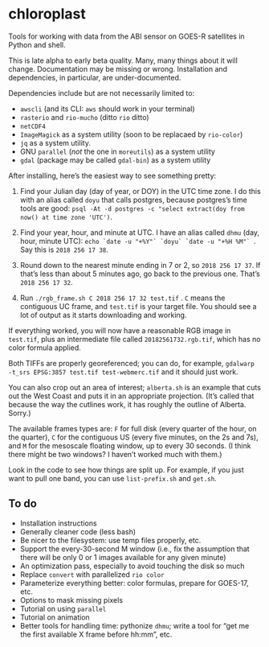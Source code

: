 # chloroplast

Tools for working with data from the ABI sensor on GOES-R satellites in Python and shell.

This is late alpha to early beta quality. Many, many things about it will change. Documentation may be missing or wrong. Installation and dependencies, in particular, are under-documented.

Dependencies include but are not necessarily limited to:

- `awscli` (and its CLI: `aws` should work in your terminal)
- `rasterio` and `rio-mucho` (ditto `rio` ditto)
- `netCDF4`
- `ImageMagick` as a system utility (soon to be replacaed by `rio-color`)
- `jq` as a system utility.
- GNU `parallel` (_not_ the one in `moreutils`) as a system utility
- `gdal` (package may be called `gdal-bin`) as a system utility

After installing, here’s the easiest way to see something pretty:

1. Find your Julian day (day of year, or DOY) in the UTC time zone. I do this with an alias called `doyu` that calls postgres, because postgres’s time tools are good: `psql -At -d postgres -c "select extract(doy from now() at time zone 'UTC')`.

2. Find your year, hour, and minute at UTC. I have an alias called `dhmu` (day, hour, minute UTC): ```echo `date -u "+%Y"` `doyu` `date -u "+%H %M"` ```. Say this is `2018 256 17 38`.

3. Round down to the nearest minute ending in 7 or 2, so `2018 256 17 37`. If that’s less than about 5 minutes ago, go back to the previous one. That’s `2018 256 17 32`. 

4. Run `./rgb_frame.sh C 2018 256 17 32 test.tif` . `C` means the contiguous UC frame, and `test.tif` is your target file. You should see a lot of output as it starts downloading and working.

If everything worked, you will now have a reasonable RGB image in `test.tif`, plus an intermediate file called `20182561732.rgb.tif`, which has no color formula applied.

Both TIFFs are properly georeferenced; you can do, for example, `gdalwarp -t_srs EPSG:3857 test.tif test-webmerc.tif` and it should just work.

You can also crop out an area of interest; `alberta.sh` is an example that cuts out the West Coast and puts it in an appropriate projection. (It’s called that because the way the cutlines work, it has roughly the outline of Alberta. Sorry.)

The available frames types are: `F` for full disk (every quarter of the hour, on the quarter), `C` for the contiguous US (every five minutes, on the 2s and 7s), and `M` for the mesoscale floating window, up to every 30 seconds. (I think there might be two windows? I haven’t worked much with them.)

Look in the code to see how things are split up. For example, if you just want to pull one band, you can use `list-prefix.sh` and `get.sh`.


## To do

- Installation instructions
- Generally cleaner code (less bash)
- Be nicer to the filesystem: use temp files properly, etc.
- Support the every-30-second M window (i.e., fix the assumption that there will be only 0 or 1 images available for any given minute)
- An optimization pass, especially to avoid touching the disk so much
- Replace `convert` with parallelized `rio color`
- Parameterize everything better: color formulas, prepare for GOES-17, etc.
- Options to mask missing pixels
- Tutorial on using `parallel`
- Tutorial on animation
- Better tools for handling time: pythonize `dhmu`; write a tool for “get me the first available X frame before hh:mm”, etc.
